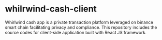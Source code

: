 # whilrwind-cash-client
Whirlwind cash app is a private transaction platform leveraged on binance smart chain facilitating privacy and compliance. This repository includes the source codes for client-side application built with React JS framework.
